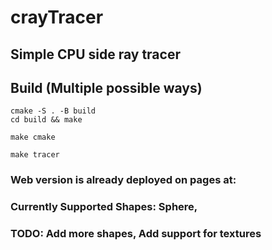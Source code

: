 # crayTracer

## Simple CPU side ray tracer

## Build (Multiple possible ways)
```
cmake -S . -B build
cd build && make
```
```
make cmake
```
```
make tracer
```

### Web version is already deployed on pages at: 

### Currently Supported Shapes: Sphere, 

### TODO: Add more shapes, Add support for textures 